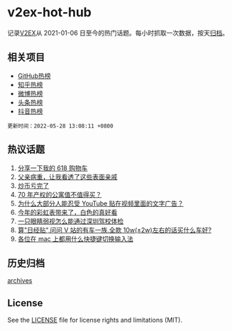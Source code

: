 # v2ex-hot-hub

 记录[V2EX](https://www.v2ex.com/)从 2021-01-06 日至今的热门话题。每小时抓取一次数据，按天[归档](archives)。
 
 ## 相关项目

- [GitHub热榜](https://github.com/snaildev/github-hot-hub)
- [知乎热榜](https://github.com/snaildev/zhihu-hot-hub)
- [微博热榜](https://github.com/snaildev/weibo-hot-hub)
- [头条热榜](https://github.com/snaildev/toutiao-hot-hub)
- [抖音热榜](https://github.com/snaildev/douyin-hot-hub)


 `更新时间：2022-05-28 13:08:11 +0800`

## 热议话题

1. [分享一下我的 618 购物车](https://www.v2ex.com/t/855668)
1. [父亲病重，让我看透了这些表面亲戚](https://www.v2ex.com/t/855776)
1. [炒币亏完了](https://www.v2ex.com/t/855759)
1. [70 年产权的公寓值不值得买？](https://www.v2ex.com/t/855694)
1. [为什么大部分人能忍受 YouTube 贴在视频里面的文字广告？](https://www.v2ex.com/t/855789)
1. [今年的彩虹表带来了，白色的真好看](https://www.v2ex.com/t/855708)
1. [一只眼睛弱视怎么能通过深圳驾校体检](https://www.v2ex.com/t/855788)
1. [算"日经贴",问问 V 站的有车一族.全款 10w(±2w)左右的话买什么车好?](https://www.v2ex.com/t/855672)
1. [各位在 mac 上都用什么快捷键切换输入法](https://www.v2ex.com/t/855779)

## 历史归档

[archives](archives)

## License

See the [LICENSE](LICENSE) file for license rights and limitations (MIT).
